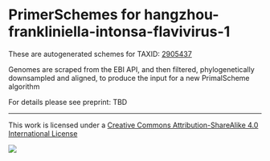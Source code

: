 # PrimerSchemes for hangzhou-frankliniella-intonsa-flavivirus-1

These are autogenerated schemes for TAXID: [2905437](https://www.ncbi.nlm.nih.gov/Taxonomy/Browser/wwwtax.cgi?mode=Info&id=2905437&lvl=3&lin=f&keep=1&srchmode=1&unlock)

Genomes are scraped from the EBI API, and then filtered, phylogenetically downsampled and aligned, to produce the input for a new PrimalScheme algorithm

For details please see preprint: TBD

------------------------------------------------------------------------

This work is licensed under a [Creative Commons Attribution-ShareAlike 4.0 International License](http://creativecommons.org/licenses/by-sa/4.0/) 

![](https://i.creativecommons.org/l/by-sa/4.0/88x31.png)